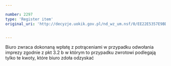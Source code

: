 ```yaml
---

number: 2297
type: 'Register item'
original_uri: 'http://decyzje.uokik.gov.pl/nd_wz_um.nsf/0/EE22E5357E9BD47CC12578880039C6A9?OpenDocument'


---
```


Biuro zwraca dokonaną wpłatę z potrąceniami w przypadku odwołania imprezy zgodnie z pkt 3.2 b w którym to przypadku zwrotowi podlegają tylko te kwoty, które biuro zdoła odzyskać
